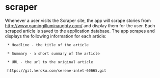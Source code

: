 # scraper

Whenever a user visits the Scraper site, the app will scrape stories from http://www.gamingilluminaughty.com/ and display them for the user. Each scraped article is saved to the application database. The app scrapes and displays the following information for each article:

     * Headline - the title of the article

     * Summary - a short summary of the article

     * URL - the url to the original article
     
     https://git.heroku.com/serene-inlet-60665.git
